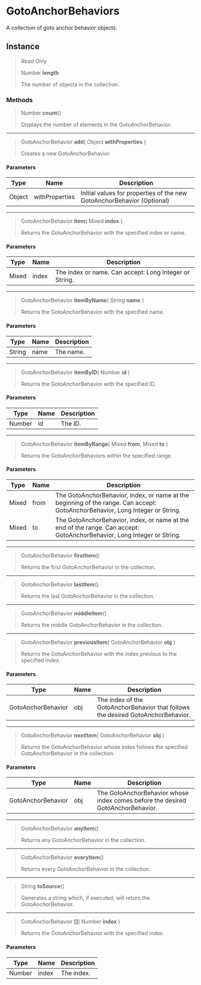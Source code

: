 # GotoAnchorBehaviors
A collection of goto anchor behavior objects.

## Instance
> *Read Only* 
> 
> Number **length** 
>
> The number of objects in the collection.

### Methods
> Number **count**()
> 
> Displays the number of elements in the GotoAnchorBehavior.
*** 
> GotoAnchorBehavior **add**( Object **withProperties** )
> 
> Creates a new GotoAnchorBehavior.
#### Parameters
| Type | Name | Description |
|---|---|---|
| Object | withProperties | Initial values for properties of the new GotoAnchorBehavior (Optional) |

*** 
> GotoAnchorBehavior **item**( Mixed **index** )
> 
> Returns the GotoAnchorBehavior with the specified index or name.
#### Parameters
| Type | Name | Description |
|---|---|---|
| Mixed | index | The index or name. Can accept: Long Integer or String. |

*** 
> GotoAnchorBehavior **itemByName**( String **name** )
> 
> Returns the GotoAnchorBehavior with the specified name.
#### Parameters
| Type | Name | Description |
|---|---|---|
| String | name | The name. |

*** 
> GotoAnchorBehavior **itemByID**( Number **id** )
> 
> Returns the GotoAnchorBehavior with the specified ID.
#### Parameters
| Type | Name | Description |
|---|---|---|
| Number | id | The ID. |

*** 
> GotoAnchorBehavior **itemByRange**( Mixed **from**, Mixed **to** )
> 
> Returns the GotoAnchorBehaviors within the specified range.
#### Parameters
| Type | Name | Description |
|---|---|---|
| Mixed | from | The GotoAnchorBehavior, index, or name at the beginning of the range. Can accept: GotoAnchorBehavior, Long Integer or String. |
| Mixed | to | The GotoAnchorBehavior, index, or name at the end of the range. Can accept: GotoAnchorBehavior, Long Integer or String. |

*** 
> GotoAnchorBehavior **firstItem**()
> 
> Returns the first GotoAnchorBehavior in the collection.
*** 
> GotoAnchorBehavior **lastItem**()
> 
> Returns the last GotoAnchorBehavior in the collection.
*** 
> GotoAnchorBehavior **middleItem**()
> 
> Returns the middle GotoAnchorBehavior in the collection.
*** 
> GotoAnchorBehavior **previousItem**( GotoAnchorBehavior **obj** )
> 
> Returns the GotoAnchorBehavior with the index previous to the specified index.
#### Parameters
| Type | Name | Description |
|---|---|---|
| GotoAnchorBehavior | obj | The index of the GotoAnchorBehavior that follows the desired GotoAnchorBehavior. |

*** 
> GotoAnchorBehavior **nextItem**( GotoAnchorBehavior **obj** )
> 
> Returns the GotoAnchorBehavior whose index follows the specified GotoAnchorBehavior in the collection.
#### Parameters
| Type | Name | Description |
|---|---|---|
| GotoAnchorBehavior | obj | The GotoAnchorBehavior whose index comes before the desired GotoAnchorBehavior. |

*** 
> GotoAnchorBehavior **anyItem**()
> 
> Returns any GotoAnchorBehavior in the collection.
*** 
> GotoAnchorBehavior **everyItem**()
> 
> Returns every GotoAnchorBehavior in the collection.
*** 
> String **toSource**()
> 
> Generates a string which, if executed, will return the GotoAnchorBehavior.
*** 
> GotoAnchorBehavior **[]**( Number **index** )
> 
> Returns the GotoAnchorBehavior with the specified index.
#### Parameters
| Type | Name | Description |
|---|---|---|
| Number | index | The index. |


